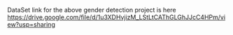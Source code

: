 DataSet link for the above gender detection project is here https://drive.google.com/file/d/1u3XDHvjizM_LStLtCAThGLGhJJcC4HPm/view?usp=sharing

